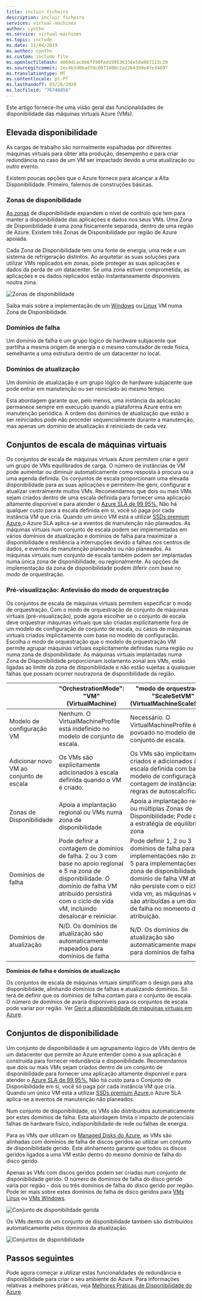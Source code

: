 ```yaml
---
title: incluir ficheiro
description: incluir ficheiro
services: virtual-machines
author: cynthn
ms.service: virtual-machines
ms.topic: include
ms.date: 11/04/2019
ms.author: cynthn
ms.custom: include file
ms.openlocfilehash: 4860dcac666f790fed199536338e50a967113c20
ms.sourcegitcommit: 2ec4b3d0bad7dc0071400c2a2264399e4fe34897
ms.translationtype: MT
ms.contentlocale: pt-PT
ms.lasthandoff: 03/28/2020
ms.locfileid: "76748856"
---
```

Este artigo fornece-lhe uma visão geral das funcionalidades de disponibilidade das máquinas virtuais Azure (VMs).

## <a name="high-availability"></a>Elevada disponibilidade

As cargas de trabalho são normalmente espalhadas por diferentes máquinas virtuais para obter alta produção, desempenho e para criar redundância no caso de um VM ser impactado devido a uma atualização ou outro evento. 

Existem poucas opções que o Azure fornece para alcançar a Alta Disponibilidade. Primeiro, falemos de construções básicas. 

### <a name="availability-zones"></a>Zonas de disponibilidade

[As zonas](../articles/availability-zones/az-overview.md) de disponibilidade expandem o nível de controlo que tem para manter a disponibilidade das aplicações e dados nos seus VMs. Uma Zona de Disponibilidade é uma zona fisicamente separada, dentro de uma região de Azure. Existem três Zonas de Disponibilidade por região de Azure apoiada. 

Cada Zona de Disponibilidade tem uma fonte de energia, uma rede e um sistema de refrigeração distintos. Ao arquitetar as suas soluções para utilizar VMs replicados em zonas, pode proteger as suas aplicações e dados da perda de um datacenter. Se uma zona estiver comprometida, as aplicações e os dados replicados estão instantaneamente disponíveis noutra zona. 

![Zonas de disponibilidade](./media/virtual-machines-common-regions-and-availability/three-zones-per-region.png)

Saiba mais sobre a implementação de um [Windows](../articles/virtual-machines/windows/create-powershell-availability-zone.md) ou [Linux](../articles/virtual-machines/linux/create-cli-availability-zone.md) VM numa Zona de Disponibilidade.


### <a name="fault-domains"></a>Domínios de falha

Um domínio de falha é um grupo lógico de hardware subjacente que partilha a mesma origem de energia e o mesmo comutador de rede física, semelhante a uma estrutura dentro de um datacenter no local. 

### <a name="update-domains"></a>Domínios de atualização

Um domínio de atualização é um grupo lógico de hardware subjacente que pode entrar em manutenção ou ser reiniciado ao mesmo tempo. 

Esta abordagem garante que, pelo menos, uma instância da aplicação permanece sempre em execução quando a plataforma Azure entra em manutenção periódica. A ordem dos domínios de atualização que estão a ser reiniciados pode não proceder sequencialmente durante a manutenção, mas apenas um domínio de atualização é reiniciado de cada vez.


## <a name="virtual-machines-scale-sets"></a>Conjuntos de escala de máquinas virtuais 

Os conjuntos de escala de máquinas virtuais Azure permitem criar e gerir um grupo de VMs equilibrados de carga. O número de instâncias de VM pode aumentar ou diminuir automaticamente como resposta à procura ou a uma agenda definida. Os conjuntos de escala proporcionam uma elevada disponibilidade para as suas aplicações e permitem-lhe gerir, configurar e atualizar centralmente muitos VMs. Recomendamos que dois ou mais VMs sejam criados dentro de uma escala definida para fornecer uma aplicação altamente disponível e para atender o [Azure SLA de 99,95%.](https://azure.microsoft.com/support/legal/sla/virtual-machines/) Não há qualquer custo para a escala definida em si, você só paga por cada instância VM que cria. Quando um único VM está a utilizar [SSDs premium Azure,](https://docs.microsoft.com/azure/virtual-machines/windows/disks-types#premium-ssd)o Azure SLA aplica-se a eventos de manutenção não planeados. As máquinas virtuais num conjunto de escala podem ser implementadas em vários domínios de atualização e domínios de falha para maximizar a disponibilidade e resiliência a interrupções devido a falhas nos centros de dados, e eventos de manutenção planeados ou não planeados. As máquinas virtuais num conjunto de escala também podem ser implantadas numa única zona de disponibilidade, ou regionalmente. As opções de implementação da zona de disponibilidade podem diferir com base no modo de orquestração.

### <a name="preview-orchestration-mode-preview"></a>Pré-visualização: Antevisão do modo de orquestração
Os conjuntos de escala de máquinas virtuais permitem especificar o modo de orquestração.  Com o modo de orquestração de conjunto de máquinas virtuais (pré-visualização), pode agora escolher se o conjunto de escala deve orquestrar máquinas virtuais que são criadas explicitamente fora de um modelo de configuração de conjunto de escala, ou casos de máquinas virtuais criados implicitamente com base no modelo de configuração. Escolha o modo de orquestração que o modelo de orquestração VM permite agrupar máquinas virtuais explicitamente definidas numa região ou numa zona de disponibilidade. As máquinas virtuais implantadas numa Zona de Disponibilidade proporcionam isolamento zonal aos VMs, estão ligadas ao limite da zona de disponibilidade e não estão sujeitas a quaisquer falhas que possam ocorrer noutrazona de disponibilidade da região. 

|   | "OrchestrationMode": "VM" (VirtualMachine)| "modo de orquestração": "ScaleSetVM" (VirtualMachineScaleSetVM) |
|----|----|----|
| Modelo de configuração VM| Nenhum. O VirtualMachineProfile está indefinido no modelo de conjunto de escala. | Necessário. O VirtualMachineProfile é povoado no modelo de conjunto de escala. |
| Adicionar novo VM ao conjunto de escala| Os VMs são explicitamente adicionados à escala definida quando o VM é criado. | Os VMs são implicitamente criados e adicionados à escala definida com base no modelo de configuração VM, contagem de instâncias e regras de autoscalcificação. |
| Zonas de Disponibilidade| Apoia a implantação regional ou VMs numa zona de disponibilidade| Apoia a implantação regional ou múltiplas Zonas de Disponibilidade; Pode definir a estratégia de equilíbrio da zona |
| Domínios de falha| Pode definir a contagem de domínios de falha. 2 ou 3 com base no apoio regional e 5 na zona de disponibilidade. O domínio de falha VM atribuído persistirá com o ciclo de vida vM, incluindo desalocar e reiniciar. | Pode definir 1, 2 ou 3 domínios de falha para implementações não zonais e 5 para implementações da zona de disponibilidade. O domínio de falha VM atribuído não persiste com o ciclo de vida vm, as máquinas virtuais são atribuídas a um domínio de falha no momento da atribuição. |
| Domínios de atualização| N/D. Os domínios de atualização são automaticamente mapeados para domínios de falha| N/D. Os domínios de atualização são automaticamente mapeados para domínios de falha |

**Domínios de falha e domínios de atualização**

Os conjuntos de escala de máquinas virtuais simplificam o design para alta disponibilidade, alinhando domínios de falhas e atualizando domínios. Só terá de definir que os domínios de falha contam para o conjunto de escala. O número de domínios de avaria disponíveis para os conjuntos de escala pode variar por região. Ver [Gerir a disponibilidade de máquinas virtuais em Azure](https://docs.microsoft.com/azure/virtual-machines/windows/manage-availability).


## <a name="availability-sets"></a>Conjuntos de disponibilidade
Um conjunto de disponibilidade é um agrupamento lógico de VMs dentro de um datacenter que permite ao Azure entender como a sua aplicação é construída para fornecer redundância e disponibilidade. Recomendamos que dois ou mais VMs sejam criados dentro de um conjunto de disponibilidade para fornecer uma aplicação altamente disponível e para atender o [Azure SLA de 99,95%.](https://azure.microsoft.com/support/legal/sla/virtual-machines/) Não há custo para o Conjunto de Disponibilidade em si, você só paga por cada instância VM que cria. Quando um único VM está a utilizar [SSDs premium Azure,](../articles/virtual-machines/windows/disks-types.md#premium-ssd)o Azure SLA aplica-se a eventos de manutenção não planeados.

Num conjunto de disponibilidade, os VMs são distribuídos automaticamente por estes domínios de falha. Esta abordagem limita o impacto de potenciais falhas de hardware físico, indisponibilidade de rede ou falhas de energia.

Para as VMs que utilizam os [Managed Disks do Azure](../articles/virtual-machines/windows/faq-for-disks.md), as VMs são alinhadas com domínios de falha de discos geridos ao utilizar um conjunto de disponibilidade gerido. Este alinhamento garante que todos os discos geridos ligados a uma VM estão dentro do mesmo domínio de falha do disco gerido. 

Apenas as VMs com discos geridos podem ser criadas num conjunto de disponibilidade gerido. O número de domínios de falha do disco gerido varia por região - dois ou três domínios de falha do disco gerido por região. Pode ler mais sobre estes domínios de falha de disco geridos para [VMs Linux](../articles/virtual-machines/linux/manage-availability.md?#use-managed-disks-for-vms-in-an-availability-set) ou [VMs Windows](../articles/virtual-machines/windows/manage-availability.md?#use-managed-disks-for-vms-in-an-availability-set).

![Conjunto de disponibilidade gerida](./media/virtual-machines-common-manage-availability/md-fd-updated.png)


Os VMs dentro de um conjunto de disponibilidade também são distribuídos automaticamente pelos domínios da atualização. 

![Conjuntos de disponibilidade](./media/virtual-machines-common-manage-availability/ud-fd-configuration.png)

## <a name="next-steps"></a>Passos seguintes
Pode agora começar a utilizar estas funcionalidades de redundância e disponibilidade para criar o seu ambiente do Azure. Para informações relativas a melhores práticas, veja [Melhores Práticas de Disponibilidade do Azure](/azure/architecture/checklist/resiliency-per-service).

